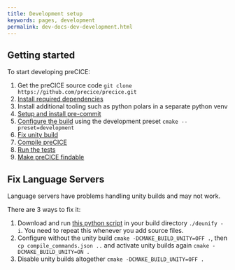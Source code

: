 ```yaml
---
title: Development setup
keywords: pages, development
permalink: dev-docs-dev-development.html
---
```


## Getting started

To start developing preCICE:

1. Get the preCICE source code `git clone https://github.com/precice/precice.git`
2. [Install required dependencies](installation-source-dependencies.html)
3. Install additional tooling such as python polars in a separate python venv
4. [Setup and install pre-commit](dev-docs-dev-tooling.html#setting-up-pre-commit)
5. [Configure the build](installation-source-configuration.html) using the development preset `cmake --preset=development`
6. [Fix unity build](#fix-language-servers)
7. [Compile preCICE](installation-source-building.html)
8. [Run the tests](installation-source-testing.html)
9. [Make preCICE findable](installation-source-finding.html#using-directly-from-the-binary-directory)

## Fix Language Servers

Language servers have problems handling unity builds and may not work.

There are 3 ways to fix it:

1. Download and run [this python script](https://gist.github.com/fsimonis/f8da437c7f22e6a923a194003f7115e9) in your build directory `./deunify -i`. You need to repeat this whenever you add source files.
2. Configure without the unity build `cmake -DCMAKE_BUILD_UNITY=OFF .`, then `cp compile_commands.json ..` and activate unity builds again `cmake -DCMAKE_BUILD_UNITY=ON .`
3. Disable unity builds altogether `cmake -DCMAKE_BUILD_UNITY=OFF .`

